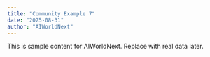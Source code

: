 ```yaml
---
title: "Community Example 7"
date: "2025-08-31"
author: "AIWorldNext"
---
```

This is sample content for AIWorldNext. Replace with real data later.
